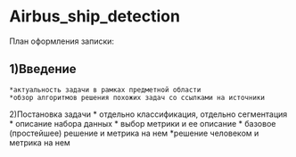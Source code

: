 # Airbus_ship_detection

План оформления записки:
  ## 1)Введение
    *актуальность задачи в рамках предметной области
    *обзор алгоритмов решения похожих задач со ссылками на источники
  2)Постановка задачи
    * отдельно классификация, отдельно сегментация
    * описание набора данных
    * выбор метрики и ее описание
    * базовое (простейшее) решение и метрика на нем
    *решение человеком и метрика на нем
